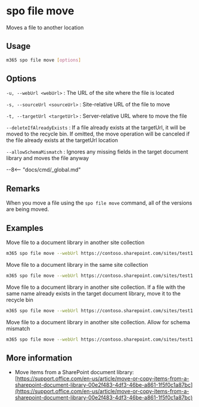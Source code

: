 # spo file move

Moves a file to another location

## Usage

```sh
m365 spo file move [options]
```

## Options

`-u, --webUrl <webUrl>`
: The URL of the site where the file is located

`-s, --sourceUrl <sourceUrl>`
: Site-relative URL of the file to move

`-t, --targetUrl <targetUrl>`
: Server-relative URL where to move the file

`--deleteIfAlreadyExists`
: If a file already exists at the targetUrl, it will be moved to the recycle bin. If omitted, the move operation will be canceled if the file already exists at the targetUrl location

`--allowSchemaMismatch`
: Ignores any missing fields in the target document library and moves the file anyway

--8<-- "docs/cmd/_global.md"

## Remarks

When you move a file using the `spo file move` command, all of the versions are being moved.

## Examples

Move file to a document library in another site collection

```sh
m365 spo file move --webUrl https://contoso.sharepoint.com/sites/test1 --sourceUrl /Shared%20Documents/sp1.pdf --targetUrl /sites/test2/Shared%20Documents/
```

Move file to a document library in the same site collection

```sh
m365 spo file move --webUrl https://contoso.sharepoint.com/sites/test1 --sourceUrl /Shared%20Documents/sp1.pdf --targetUrl /sites/test1/HRDocuments/
```

Move file to a document library in another site collection. If a file with the same name already exists in the target document library, move it to the recycle bin

```sh
m365 spo file move --webUrl https://contoso.sharepoint.com/sites/test1 --sourceUrl /Shared%20Documents/sp1.pdf --targetUrl /sites/test2/Shared%20Documents/ --deleteIfAlreadyExists
```

Move file to a document library in another site collection. Allow for schema mismatch

 ```sh
m365 spo file move --webUrl https://contoso.sharepoint.com/sites/test1 --sourceUrl /Shared%20Documents/sp1.pdf --targetUrl /sites/test2/Shared%20Documents/ --allowSchemaMismatch
```


## More information

- Move items from a SharePoint document library: [https://support.office.com/en-us/article/move-or-copy-items-from-a-sharepoint-document-library-00e2f483-4df3-46be-a861-1f5f0c1a87bc](https://support.office.com/en-us/article/move-or-copy-items-from-a-sharepoint-document-library-00e2f483-4df3-46be-a861-1f5f0c1a87bc)
